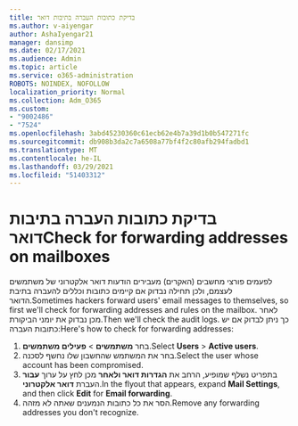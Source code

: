 ```yaml
---
title: בדיקת כתובות העברה בתיבות דואר
ms.author: v-aiyengar
author: AshaIyengar21
manager: dansimp
ms.date: 02/17/2021
ms.audience: Admin
ms.topic: article
ms.service: o365-administration
ROBOTS: NOINDEX, NOFOLLOW
localization_priority: Normal
ms.collection: Adm_O365
ms.custom:
- "9002486"
- "7524"
ms.openlocfilehash: 3abd45230360c61ecb62e4b7a39d1b0b547271fc
ms.sourcegitcommit: db908b3da2c7a6508a77bf4f2c80afb294fadbd1
ms.translationtype: MT
ms.contentlocale: he-IL
ms.lasthandoff: 03/29/2021
ms.locfileid: "51403312"
---
```

# <a name="check-for-forwarding-addresses-on-mailboxes"></a><span data-ttu-id="67c49-102">בדיקת כתובות העברה בתיבות דואר</span><span class="sxs-lookup"><span data-stu-id="67c49-102">Check for forwarding addresses on mailboxes</span></span>

<span data-ttu-id="67c49-103">לפעמים פורצי מחשבים (האקרים) מעבירים הודעות דואר אלקטרוני של משתמשים לעצמם, ולכן תחילה נבדוק אם קיימים כתובות וכללים להעברה בתיבת הדואר.</span><span class="sxs-lookup"><span data-stu-id="67c49-103">Sometimes hackers forward users' email messages to themselves, so first we'll check for forwarding addresses and rules on the mailbox.</span></span> <span data-ttu-id="67c49-104">לאחר מכן נבדוק את יומני הביקורת.</span><span class="sxs-lookup"><span data-stu-id="67c49-104">Then we'll check the audit logs.</span></span> <span data-ttu-id="67c49-105">כך ניתן לבדוק אם יש כתובות העברה:</span><span class="sxs-lookup"><span data-stu-id="67c49-105">Here's how to check for forwarding addresses:</span></span>

1. <span data-ttu-id="67c49-106">בחר **משתמשים**  >  **פעילים משתמשים**.</span><span class="sxs-lookup"><span data-stu-id="67c49-106">Select **Users** > **Active users**.</span></span>
1. <span data-ttu-id="67c49-107">בחר את המשתמש שהחשבון שלו נחשף לסכנה.</span><span class="sxs-lookup"><span data-stu-id="67c49-107">Select the user whose account has been compromised.</span></span>
1. <span data-ttu-id="67c49-108">בתפריט נשלף שמופיע, הרחב את **הגדרות דואר ולאחר** מכן לחץ על ערוך **עבור** העברת **דואר אלקטרוני**.</span><span class="sxs-lookup"><span data-stu-id="67c49-108">In the flyout that appears, expand **Mail Settings**, and then click **Edit** for **Email forwarding**.</span></span>
1. <span data-ttu-id="67c49-109">הסר את כל כתובות הנמענים שאתה לא מזהה.</span><span class="sxs-lookup"><span data-stu-id="67c49-109">Remove any forwarding addresses you don't recognize.</span></span>